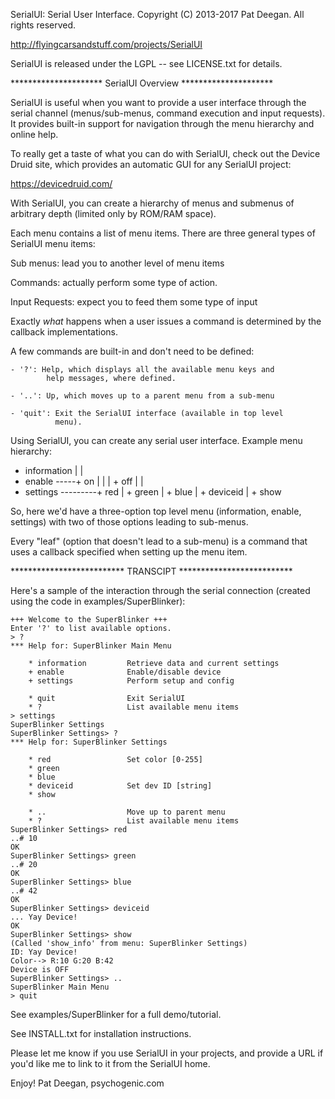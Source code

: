 SerialUI: Serial User Interface.
Copyright (C) 2013-2017 Pat Deegan.  All rights reserved.

http://flyingcarsandstuff.com/projects/SerialUI

SerialUI is released under the LGPL -- see 
LICENSE.txt for details.

*********************  SerialUI Overview  *********************
 
SerialUI is useful when you want to provide a user interface
through the serial channel (menus/sub-menus, command
execution and input requests). It provides built-in support for 
navigation through the menu hierarchy and online help.

To really get a taste of what you can do with SerialUI, check out 
the Device Druid site, which provides an automatic GUI for any SerialUI
project:

https://devicedruid.com/


With SerialUI, you can create a hierarchy of menus and
submenus of arbitrary depth (limited only by ROM/RAM space).

Each menu contains a list of menu items. There are three general
types of SerialUI menu items:

  Sub menus: lead you to another level of menu items

  Commands: actually perform some type of action.

  Input Requests: expect you to feed them some type of input

Exactly _what_ happens when a user issues a command is
determined by the callback implementations.

A few commands are built-in and don't need to be defined:

	- '?': Help, which displays all the available menu keys and
			help messages, where defined.

	- '..': Up, which moves up to a parent menu from a sub-menu

	- 'quit': Exit the SerialUI interface (available in top level
			  menu).

Using SerialUI, you can create any serial user interface.
Example menu hierarchy:

 + information
 |
 |
 + enable -----+ on
 |             |
 |             + off
 |
 |
 + settings ---------+ red
                     |
                     + green
                     |
                     + blue
                     |
                     + deviceid
                     |
                     + show


So, here we'd have a three-option top level menu (information, 
enable, settings) with two of those options leading to 
sub-menus.

Every "leaf" (option that doesn't lead to a sub-menu) is a
command that uses a callback specified when setting up the
menu item.


 ************************** TRANSCIPT **************************

 Here's a sample of the interaction through the serial
 connection (created using the code in examples/SuperBlinker):

	+++ Welcome to the SuperBlinker +++
	Enter '?' to list available options.
	> ?
	*** Help for: SuperBlinker Main Menu
	 
		* information         Retrieve data and current settings
		+ enable              Enable/disable device
		+ settings            Perform setup and config
	 
		* quit                Exit SerialUI
		* ?                   List available menu items
	> settings
	SuperBlinker Settings
	SuperBlinker Settings> ?
	*** Help for: SuperBlinker Settings
	 
		* red                 Set color [0-255]
		* green 
		* blue 
		* deviceid            Set dev ID [string]
		* show 
	 
		* ..                  Move up to parent menu
		* ?                   List available menu items
	SuperBlinker Settings> red
	..# 10
	OK
	SuperBlinker Settings> green
	..# 20
	OK
	SuperBlinker Settings> blue
	..# 42
	OK
	SuperBlinker Settings> deviceid
	... Yay Device!
	OK
	SuperBlinker Settings> show
	(Called 'show_info' from menu: SuperBlinker Settings)
	ID: Yay Device!
	Color--> R:10 G:20 B:42
	Device is OFF
	SuperBlinker Settings> ..
	SuperBlinker Main Menu
	> quit


See examples/SuperBlinker for a full demo/tutorial.

See INSTALL.txt for installation instructions.

Please let me know if you use SerialUI in your projects, and
provide a URL if you'd like me to link to it from the SerialUI
home.

Enjoy!
Pat Deegan, psychogenic.com

